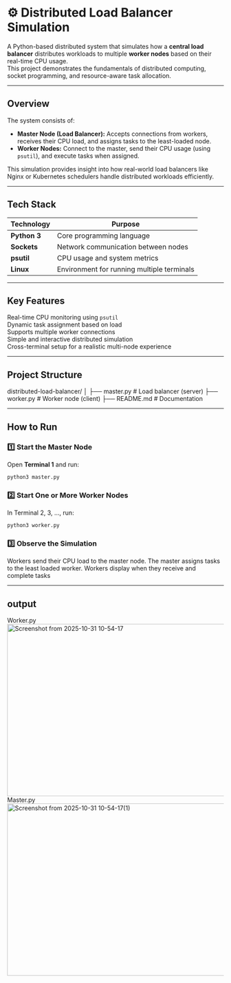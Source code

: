 # ⚙️ Distributed Load Balancer Simulation

A Python-based distributed system that simulates how a **central load balancer** distributes workloads to multiple **worker nodes** based on their real-time CPU usage.  
This project demonstrates the fundamentals of distributed computing, socket programming, and resource-aware task allocation.

---

## Overview

The system consists of:
- **Master Node (Load Balancer):** Accepts connections from workers, receives their CPU load, and assigns tasks to the least-loaded node.
- **Worker Nodes:** Connect to the master, send their CPU usage (using `psutil`), and execute tasks when assigned.

This simulation provides insight into how real-world load balancers like Nginx or Kubernetes schedulers handle distributed workloads efficiently.

---

## Tech Stack

| Technology | Purpose |
|-------------|----------|
| **Python 3** | Core programming language |
| **Sockets** | Network communication between nodes |
| **psutil** | CPU usage and system metrics |
| **Linux** | Environment for running multiple terminals |

---

## Key Features

Real-time CPU monitoring using `psutil`  
Dynamic task assignment based on load  
Supports multiple worker connections  
Simple and interactive distributed simulation  
Cross-terminal setup for a realistic multi-node experience  

---

## Project Structure
distributed-load-balancer/ │ 
├── master.py          # Load balancer (server) 
├── worker.py          # Worker node (client) 
├── README.md          # Documentation

---
## How to Run

### 1️⃣ Start the Master Node
Open **Terminal 1** and run:
```bash
python3 master.py
```
### 2️⃣ Start One or More Worker Nodes

In Terminal 2, 3, ..., run:
```bash
python3 worker.py
```
### 3️⃣ Observe the Simulation

Workers send their CPU load to the master node.
The master assigns tasks to the least loaded worker.
Workers display when they receive and complete tasks

---
 ## output 
 Worker.py 
 <img width="700" height="400" alt="Screenshot from 2025-10-31 10-54-17" src="https://github.com/user-attachments/assets/32e7cbcb-9aad-46aa-8f3f-545a40f007a4" />
 Master.py
<img width="700" height="400" alt="Screenshot from 2025-10-31 10-54-17(1)" src="https://github.com/user-attachments/assets/826e8711-e6fe-4ee7-8ce5-3f7f10d5ebb4" />
